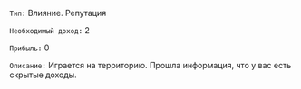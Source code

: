 `Тип:` Влияние. Репутация

`Необходимый доход:` 2

`Прибыль:` 0

`Описание:` Играется на территорию. Прошла информация, что у вас есть скрытые доходы.
